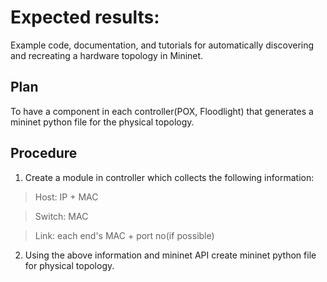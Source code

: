 # Expected results:
 Example code, documentation, and tutorials for automatically discovering and recreating a hardware topology in Mininet.

## Plan
To have a component in each controller(POX, Floodlight) that generates a mininet python file for the physical topology.


## Procedure
1. Create a module in controller which collects the following information:
> Host: IP + MAC

> Switch: MAC

> Link: each end's MAC + port no(if possible)

2. Using the above information and mininet API create mininet python file for physical topology.
